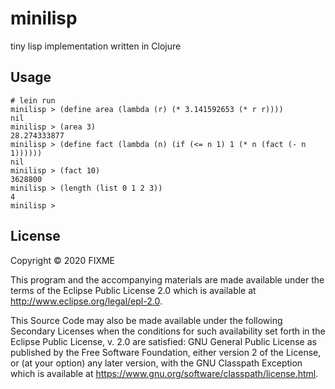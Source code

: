# minilisp

tiny lisp implementation written in Clojure

## Usage

```
# lein run
minilisp > (define area (lambda (r) (* 3.141592653 (* r r))))
nil
minilisp > (area 3)
28.274333877
minilisp > (define fact (lambda (n) (if (<= n 1) 1 (* n (fact (- n 1))))))
nil
minilisp > (fact 10)
3628800
minilisp > (length (list 0 1 2 3))
4
minilisp >
```

## License

Copyright © 2020 FIXME

This program and the accompanying materials are made available under the
terms of the Eclipse Public License 2.0 which is available at
http://www.eclipse.org/legal/epl-2.0.

This Source Code may also be made available under the following Secondary
Licenses when the conditions for such availability set forth in the Eclipse
Public License, v. 2.0 are satisfied: GNU General Public License as published by
the Free Software Foundation, either version 2 of the License, or (at your
option) any later version, with the GNU Classpath Exception which is available
at https://www.gnu.org/software/classpath/license.html.
